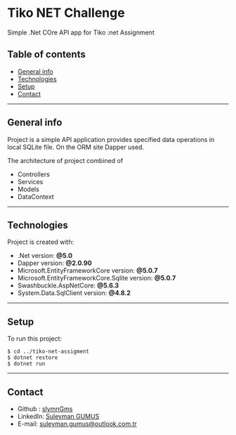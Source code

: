 # Tiko NET Challenge 
Simple .Net COre API app for Tiko :net Assignment

## Table of contents
* [General info](#general-info)
* [Technologies](#technologies)
* [Setup](#setup)
* [Contact](#contact)
----------
## General info
Project is a simple API application provides specified data operations in local SQLite file. On the ORM site Dapper used.

The architecture of project combined of 
* Controllers
* Services
* Models
* DataContext

----------	
## Technologies
Project is created with:
* .Net version: **@5.0**
* Dapper version: **@2.0.90**
* Microsoft.EntityFrameworkCore version: **@5.0.7**
* Microsoft.EntityFrameworkCore.Sqlite version: **@5.0.7**
* Swashbuckle.AspNetCore: **@5.6.3**
* System.Data.SqlClient version: **@4.8.2**

----------
## Setup
To run this project:

```
$ cd ../tiko-net-assigment
$ dotnet restore
$ dotnet run
```

----------
## Contact
* Github : [slymnGms](https://github.com/slymnGms)
* LinkedIn: [Suleyman GUMUS](www.linkedin.com/in/sulaiman-gms)
* E-mail: [suleyman.gumus@outlook.com.tr](mailto:suleyman_gumus@outlook.com.tr)
